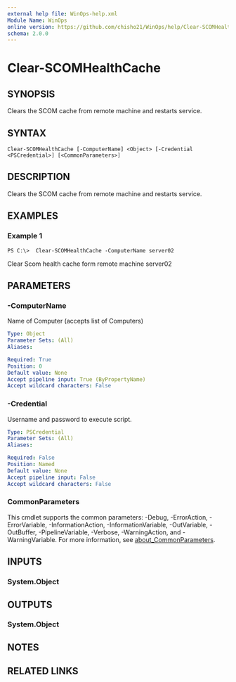 ```yaml
---
external help file: WinOps-help.xml
Module Name: WinOps
online version: https://github.com/chisho21/WinOps/help/Clear-SCOMHealthCache.md
schema: 2.0.0
---
```


# Clear-SCOMHealthCache

## SYNOPSIS
Clears the SCOM cache from remote machine and restarts service.

## SYNTAX

```
Clear-SCOMHealthCache [-ComputerName] <Object> [-Credential <PSCredential>] [<CommonParameters>]
```

## DESCRIPTION
Clears the SCOM cache from remote machine and restarts service.

## EXAMPLES

### Example 1
```
PS C:\>  Clear-SCOMHealthCache -ComputerName server02
```

Clear Scom health cache form remote machine server02

## PARAMETERS

### -ComputerName
Name of Computer (accepts list of Computers)

```yaml
Type: Object
Parameter Sets: (All)
Aliases:

Required: True
Position: 0
Default value: None
Accept pipeline input: True (ByPropertyName)
Accept wildcard characters: False
```

### -Credential
Username and password to execute script.

```yaml
Type: PSCredential
Parameter Sets: (All)
Aliases:

Required: False
Position: Named
Default value: None
Accept pipeline input: False
Accept wildcard characters: False
```

### CommonParameters
This cmdlet supports the common parameters: -Debug, -ErrorAction, -ErrorVariable, -InformationAction, -InformationVariable, -OutVariable, -OutBuffer, -PipelineVariable, -Verbose, -WarningAction, and -WarningVariable. For more information, see [about_CommonParameters](http://go.microsoft.com/fwlink/?LinkID=113216).

## INPUTS

### System.Object
## OUTPUTS

### System.Object
## NOTES

## RELATED LINKS

